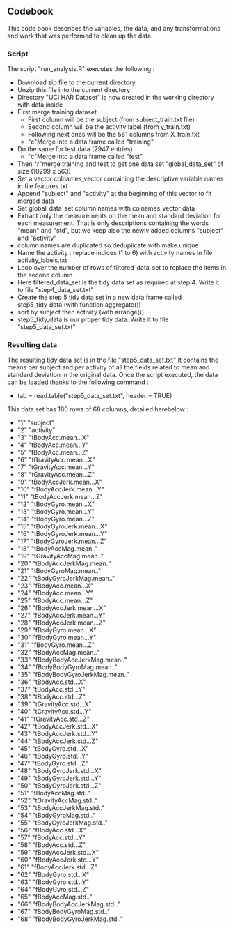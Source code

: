 ## Codebook

This code book describes the variables, the data, and any transformations and work that was performed to clean up the data.

### Script
The script "run_analysis.R" executes the following :

* Download zip file to the current directory
* Unzip this file into the current directory
* Directory "UCI HAR Dataset" is now created in the working directory with data inside
* First merge training dataset
	* First column will be the subject (from subject_train.txt file)
	* Second column will be the activity label (from y_train.txt)
	* Following next ones will be the 561 columns from X_train.txt
	* "c"Merge into a data frame called "training"
* Do the same for test data (2947 entries)
	* "c"Merge into a data frame called "test"
* Then "r"merge training and test to get one data set "global_data_set" of size (10299 x 563)
* Set a vector colnames_vector containing the descriptive variable names in file features.txt
* Append "subject" and "activity" at the beginning of this vector to fit merged data
* Set global_data_set column names with colnames_vector data
* Extract only the measurements on the mean and standard deviation for each measurement.
	That is only descriptions containing the words "mean" and "std", 
	but we keep also the newly added columns "subject" and "activity"
* column names are duplicated so deduplicate with make.unique
* Name the activity : replace indices (1 to 6) with activity names in file activity_labels.txt
* Loop over the number of rows of filtered_data_set to replace the items in the second column
* Here filtered_data_set is the tidy data set as required at step 4. Write it to file "step4_data_set.txt"
* Create the step 5 tidy data set in a new data frame called step5_tidy_data (with function aggregate())
* sort by subject then activity (with arrange())
* step5_tidy_data is our proper tidy data. Write it to file "step5_data_set.txt"

### Resulting data

The resulting tidy data set is in the file "step5_data_set.txt"
It contains the means per subject and per activity of all the fields related to mean and standard deviation in the original data.
Once the script executed, the data can be loaded thanks to the following command :

* tab = read.table("step5_data_set.txt", header = TRUE)

This data set has 180 rows of 68 columns, detailed herebelow :
* "1" "subject"
* "2" "activity"
* "3" "tBodyAcc.mean...X"
* "4" "tBodyAcc.mean...Y"
* "5" "tBodyAcc.mean...Z"
* "6" "tGravityAcc.mean...X"
* "7" "tGravityAcc.mean...Y"
* "8" "tGravityAcc.mean...Z"
* "9" "tBodyAccJerk.mean...X"
* "10" "tBodyAccJerk.mean...Y"
* "11" "tBodyAccJerk.mean...Z"
* "12" "tBodyGyro.mean...X"
* "13" "tBodyGyro.mean...Y"
* "14" "tBodyGyro.mean...Z"
* "15" "tBodyGyroJerk.mean...X"
* "16" "tBodyGyroJerk.mean...Y"
* "17" "tBodyGyroJerk.mean...Z"
* "18" "tBodyAccMag.mean.."
* "19" "tGravityAccMag.mean.."
* "20" "tBodyAccJerkMag.mean.."
* "21" "tBodyGyroMag.mean.."
* "22" "tBodyGyroJerkMag.mean.."
* "23" "fBodyAcc.mean...X"
* "24" "fBodyAcc.mean...Y"
* "25" "fBodyAcc.mean...Z"
* "26" "fBodyAccJerk.mean...X"
* "27" "fBodyAccJerk.mean...Y"
* "28" "fBodyAccJerk.mean...Z"
* "29" "fBodyGyro.mean...X"
* "30" "fBodyGyro.mean...Y"
* "31" "fBodyGyro.mean...Z"
* "32" "fBodyAccMag.mean.."
* "33" "fBodyBodyAccJerkMag.mean.."
* "34" "fBodyBodyGyroMag.mean.."
* "35" "fBodyBodyGyroJerkMag.mean.."
* "36" "tBodyAcc.std...X"
* "37" "tBodyAcc.std...Y"
* "38" "tBodyAcc.std...Z"
* "39" "tGravityAcc.std...X"
* "40" "tGravityAcc.std...Y"
* "41" "tGravityAcc.std...Z"
* "42" "tBodyAccJerk.std...X"
* "43" "tBodyAccJerk.std...Y"
* "44" "tBodyAccJerk.std...Z"
* "45" "tBodyGyro.std...X"
* "46" "tBodyGyro.std...Y"
* "47" "tBodyGyro.std...Z"
* "48" "tBodyGyroJerk.std...X"
* "49" "tBodyGyroJerk.std...Y"
* "50" "tBodyGyroJerk.std...Z"
* "51" "tBodyAccMag.std.."
* "52" "tGravityAccMag.std.."
* "53" "tBodyAccJerkMag.std.."
* "54" "tBodyGyroMag.std.."
* "55" "tBodyGyroJerkMag.std.."
* "56" "fBodyAcc.std...X"
* "57" "fBodyAcc.std...Y"
* "58" "fBodyAcc.std...Z"
* "59" "fBodyAccJerk.std...X"
* "60" "fBodyAccJerk.std...Y"
* "61" "fBodyAccJerk.std...Z"
* "62" "fBodyGyro.std...X"
* "63" "fBodyGyro.std...Y"
* "64" "fBodyGyro.std...Z"
* "65" "fBodyAccMag.std.."
* "66" "fBodyBodyAccJerkMag.std.."
* "67" "fBodyBodyGyroMag.std.."
* "68" "fBodyBodyGyroJerkMag.std.."

